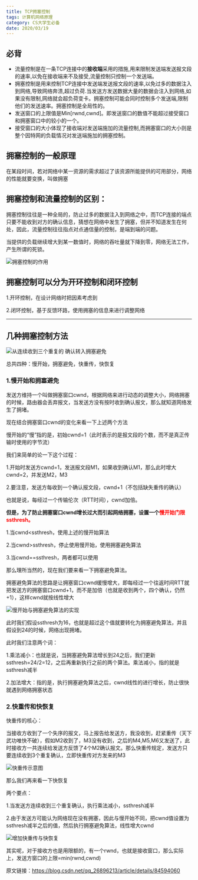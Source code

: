 ```yaml
---
title: TCP拥塞控制
tags: 计算机网络原理
category: CS大学生必备
date: 2020/03/19
---
```


## 必背

- 流量控制是在一条TCP连接中的**接收端**采用的措施,用来限制发送端发送报文段的速率,以免在接收端来不及接受,流量控制只控制一个发送端。
- 拥塞控制是用来控制TCP连接中发送端发送报文段的速率,以免过多的数据注入到网络,导致网络奔溃,超过负荷.当发送方发送数据大量的数据会注入到网络,如果没有限制,网络就会超负荷变卡。拥塞控制可能会同时控制多个发送端,限制他们的发送速率。拥塞控制是全局性的。
- 发送窗口的上限值是Min[rwnd,cwnd]。即发送窗口的数值不能超过接受窗口和拥塞窗口中的较小的一个。
- 接受窗口的大小体现了接收端对发送端施加的流量控制,而拥塞窗口的大小则是整个因特网的负载情况对发送端施加的拥塞控制。

## 拥塞控制的一般原理
在某段时间，若对网络中某一资源的需求超过了该资源所能提供的可用部分，网络的性能就要变换，叫做拥塞

## 拥塞控制和流量控制的区别：
拥塞控制往往是一种全局的，防止过多的数据注入到网络之中，而TCP连接的端点只要不能收到对方的确认信息，猜想在网络中发生了拥塞，但并不知道发生在何处，因此，流量控制往往指点对点通信量的控制，是端到端的问题。

当提供的负载继续增大到某一数值时，网络的吞吐量就下降到零，网络无法工作，产生所谓的死锁。

![拥塞控制的作用](https://img-blog.csdn.net/20180610163714148?2/text/aHR0cHM6Ly9ibG9nLmNzZG4ubmV0L3NodXhuaHM=/font/5a6L5L2T/fontsize/400/fill/I0JBQkFCMA==/dissolve/70) 

## 拥塞控制可以分为开环控制和闭环控制
1.开环控制，在设计网络时把因素考虑到

2.闭环控制，基于反馈环路，使用拥塞的信息来进行调整网络

---------------------------------------------------------------------------------------------------------------------
## 几种拥塞控制方法

![从连续收到三个重复的    确认转入拥塞避免](https://img-blog.csdn.net/20180610191132726?2/text/aHR0cHM6Ly9ibG9nLmNzZG4ubmV0L3NodXhuaHM=/font/5a6L5L2T/fontsize/400/fill/I0JBQkFCMA==/dissolve/70)

总共四种：慢开始，拥塞避免，快重传，快恢复

### 1.慢开始和拥塞避免

发送方维持一个叫做拥塞窗口cwnd，根据网络来进行动态的调整大小，网络拥塞的时候，路由器会丢弃报文，当发送方没有按时收到确认报文，那么就知道网络发生了拥堵。

现在结合拥塞窗口cwnd的变化来看一下上述两个方法

慢开始的“慢”指的是，初始cwnd=1（此时表示的是报文段的个数，而不是真正传输时使用的字节流）

我们来简单的论一下这个过程：

1.开始时发送方cwnd=1，发送报文段M1，如果收到确认M1，那么此时增大cwnd=2，并发送M2，M3

2.要注意，发送方每收到一个确认报文段，cwnd+1（不包括缺失重传的确认）

也就是说，每经过一个传输伦次（RTT时间），cwnd加倍。

**但是，为了防止拥塞窗口cwnd增长过大而引起网络拥塞，设置一个<font color="red">慢开始门限ssthresh。</font>**

1.当cwnd<ssthresh，使用上述的慢开始算法

2.当cwnd>ssthresh，停止使用慢开始，使用拥塞避免算法

3.当cwnd==ssthresh，两者都可以使用

那么理所当然的，现在我们要来看一下拥塞避免算法。

拥塞避免算法的思路是让拥塞窗口cwnd缓慢增大，即每经过一个往返时间RTT就把发送方的拥塞窗口cwnd+1，而不是加倍（也就是收到两个，四个确认，仍然+1），这样cwnd就按线性增大

![慢开始与拥塞避免算法的实现](https://img-blog.csdn.net/2018061019263759?2/text/aHR0cHM6Ly9ibG9nLmNzZG4ubmV0L3NodXhuaHM=/font/5a6L5L2T/fontsize/400/fill/I0JBQkFCMA==/dissolve/70)

此时我们假设ssthresh为16，也就是超过这个值就要转化为拥塞避免算法，并且假设到24的时候，网络出现拥堵。

此时我们注意两个词：

1.乘法减小：也就是说，当拥塞避免算法增长到24之后，我们更新ssthresh=24/2=12，之后再重新执行之前的两个算法。乘法减小，指的就是ssthresh减半

2.加法增大：指的是，执行拥塞避免算法之后，cwnd线性的进行增长，防止很快就遇到网络拥塞状态

### 2.快重传和快恢复
快重传的核心：

当接收方收到了一个失序的报文，马上报告给发送方，我没收到，赶紧重传（天下武功唯快不破），假如M2收到了，M3没有收到，之后的M4,M5,M6又发送了，此时接收方一共连续给发送方反馈了4个M2确认报文。那么快重传规定，发送方只要连续收到3个重复确认，立即快重传对方发来的M3



![快重传示意图](https://img-blog.csdn.net/20180610195854523?2/text/aHR0cHM6Ly9ibG9nLmNzZG4ubmV0L3NodXhuaHM=/font/5a6L5L2T/fontsize/400/fill/I0JBQkFCMA==/dissolve/70)

那么我们再来看一下快恢复

两个要点：

1.当发送方连续收到三个重复确认，执行乘法减小，ssthresh减半

2.由于发送方可能认为网络现在没有拥塞，因此与慢开始不同，把cwnd值设置为ssthresh减半之后的值，然后执行拥塞避免算法，线性增大cwnd

![增加快重传与快恢复](https://img-blog.csdn.net/20180610195515179?2/text/aHR0cHM6Ly9ibG9nLmNzZG4ubmV0L3NodXhuaHM=/font/5a6L5L2T/fontsize/400/fill/I0JBQkFCMA==/dissolve/70)

 其实呢，对于接收方也是用限额的，有一个rwnd，也就是接收窗口，那么实际上，发送方窗口的上限=min(rwnd,cwnd)

原文链接：https://blog.csdn.net/qq_26896213/article/details/84594060